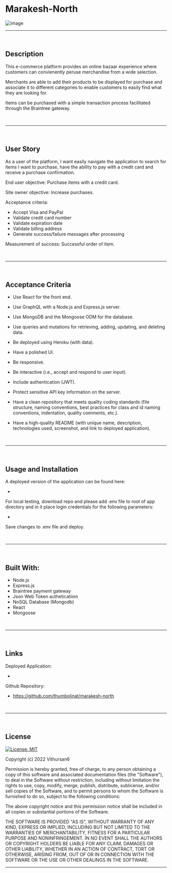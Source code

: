 # Marakesh-North

![image](https://user-images.githubusercontent.com/92878321/165866017-c1d3d131-0039-49bc-84dc-e807ced5757b.png)

---
<br>

## Description
This e-commerce platform provides an online bazaar experience where customers can convienently peruse merchandise from a wide selection.  

Merchants are able to add their products to be displayed for purchase and associate it to different categories to enable customers to easily find what they are looking for.

Items can be purchased with a simple transaction process facilitated through the Braintree gateway.

<br>

---

<br>

## User Story

As a user of the platform, I want easily navigate the application to search for items I want to purchase, have the ability to pay with a credit card and receive a purchase confirmation. 

End user objective: Purchase items with a credit card. 

Site owner objective: Increase purchases.

Acceptance criteria: 

* Accept Visa and PayPal 
* Validate credit card number 
* Validate expiration date 
* Validate billing address 
* Generate success/failure messages after processing

Measurement of success: Successful order of item.

<br>

---

<br>

## Acceptance Criteria

- Use React for the front end.

- Use GraphQL with a Node.js and Express.js server.

- Use MongoDB and the Mongoose ODM for the database.

- Use queries and mutations for retrieving, adding, updating, and deleting data. 

- Be deployed using Heroku (with data).

- Have a polished UI.

- Be responsive.

- Be interactive (i.e., accept and respond to user input).

- Include authentication (JWT).

- Protect sensitive API key information on the server.

- Have a clean repository that meets quality coding standards (file structure, naming conventions, best practices for class and id naming conventions, indentation,       quality comments, etc.).

- Have a high-quality README (with unique name, description, technologies used, screenshot, and link to deployed application).

<br>

---
<br>

## Usage and Installation

A deployed version of the application can be found here:

 - 

For local testing, download repo and please add .env file to root of app directory and in it place login credentials for the following parameters:

 - 

Save changes to .env file and deploy.

<br>

---
<br>

## Built With:

- Node.js
- Express.js
- Braintree payment gateway
- Json Web Token autheticatiion
- NoSQL Database (Mongodb)
- React
- Mongoose

<br>

---
<br>

## Links

Deployed Application:

 - 

Github Repository:

 - https://github.com/thumbolinat/marakesh-north

<br>

---
<br>

## License

[![License: MIT](https://img.shields.io/badge/License-MIT-yellow.svg)](https://opensource.org/licenses/MIT)

Copyright (c) 2022 Vithursan6

Permission is hereby granted, free of charge, to any person obtaining a copy
of this software and associated documentation files (the "Software"), to deal
in the Software without restriction, including without limitation the rights
to use, copy, modify, merge, publish, distribute, sublicense, and/or sell
copies of the Software, and to permit persons to whom the Software is
furnished to do so, subject to the following conditions:

The above copyright notice and this permission notice shall be included in all
copies or substantial portions of the Software.

THE SOFTWARE IS PROVIDED "AS IS", WITHOUT WARRANTY OF ANY KIND, EXPRESS OR
IMPLIED, INCLUDING BUT NOT LIMITED TO THE WARRANTIES OF MERCHANTABILITY,
FITNESS FOR A PARTICULAR PURPOSE AND NONINFRINGEMENT. IN NO EVENT SHALL THE
AUTHORS OR COPYRIGHT HOLDERS BE LIABLE FOR ANY CLAIM, DAMAGES OR OTHER
LIABILITY, WHETHER IN AN ACTION OF CONTRACT, TORT OR OTHERWISE, ARISING FROM,
OUT OF OR IN CONNECTION WITH THE SOFTWARE OR THE USE OR OTHER DEALINGS IN THE
SOFTWARE.
<br>

---
